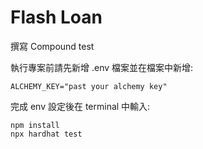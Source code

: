 # Flash Loan

撰寫 Compound test

執行專案前請先新增 .env 檔案並在檔案中新增:

```env
ALCHEMY_KEY="past your alchemy key"
```

完成 env 設定後在 terminal 中輸入:

```shell
npm install
npx hardhat test
```
